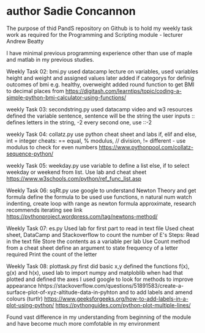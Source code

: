 # author Sadie Concannon
The purpose of thid PandS repository on Github is to hold my weekly task work as required for the Programming and Scripting module - lecturer Andrew Beatty

I have minimal previous programming experience other than use of maple and matlab in my previous studies.

Weekly Task 02: bmi.py
used datacamp lecture on variables, used variables height and weight and assigned values
later added if categorys for definig outcomes of bmi e.g. healthy, overweight
added round function to get BMI to decimal places from https://digitash.com/learntips/topic/coding-a-simple-python-bmi-calculator-using-functions/

weekly Task 03: secondstring.py
used datacamp video and w3 resources
defined the variable sentence, sentence will be the string the user inputs
:: defines letters in the string, -2 every second one, use ::-2

weekly Task 04: collatz.py
use python cheat sheet and labs
if, elif and else, int = integer
cheats: == equal, % modulus, // division, != different - use modulus to check for even numbers
https://www.pythonpool.com/collatz-sequence-python/

weekly Task 05: weekday.py
use variable to define a list
else, if to select weekday or weekend from list. Use lab and cheat sheet
https://www.w3schools.com/python/ref_func_list.asp

Weekly Task 06: sqRt.py
use google to understand Newton Theory and get formula
define the formula to be used
use functions, n natural num
watch indenting, create loop with range as newton formula approximate, research recommends iterating see link
https://pythonproject.wordpress.com/tag/newtons-method/

Weekly Task 07: es.py
Used lab for first part to read in text file
Used cheat sheet, DataCamp and Stackoverflow to count the number of E's
Steps:
Read in the text file
Store the contents as a variable per lab
Use Count method from a cheat sheet 
define an argument to state frequency of a letter required
Print the count of the letter

Weekly Task 08: plottask.py
first did basic x,y defined the functions f(x), g(x) and h(x), used lab to import numpy and matploblib
when had that plotted and defined the axes I used google to look for methods to improve appearance
hhtps://stackoverflow.com/questions/51891583/create-a-surface-plot-of-xyz-altitude-data-in-pyhton and to add labels and amend colours (turtlr)
https://www.geeksforgeeks.org/how-to-add-labels-in-a-plot-using-python/
https://pythonguides.com/python-plot-multiple-lines/

Found vast difference in my understanding from beginning of the module and have become much more comfotable in my environment
